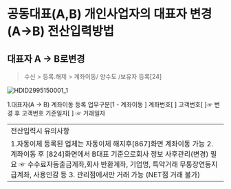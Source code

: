 # 공동대표(A,B) 개인사업자의 대표자 변경(A→B) 전산입력방법
## 대표자 A → B로변경
> 수신 > 등록.해제 > 계좌이동/ 양수도 /보유자 등록[24]

![HDID2995150001_1](HDID2995150001_1.jpg)

1.대표자(A → B) 계좌이동 등록
업무구분[1 - 계좌이동 ]
계좌번호[ ]
고객번호[ ]☞ 변경 후 고객번호
기준일자[ ] ☞ 거래일자

<table><tbody><tr>
<td>
전산입력시 유의사항</td></tr><tr>
<td>1.자동이체 등록된 업체는 자동이체 해지후[867]화면 계좌이동 가능
2. 계좌이동 후 [824]화면에서 B대표 기준으로회사 정보 사후관리(변경) 필요
☞ 수수료자동출금계좌,회사 반환계좌, 기업명, 특약거래 무통장연동지급계좌, 사용인감 등
3. 관리점에서만 거래 가능 (NET점 거래 불가)</td></tr></tbody>
</table>


